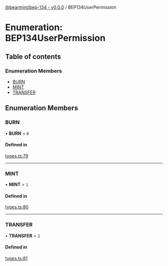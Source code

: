 [@bearmint/bep-134 - v0.0.0](../README.md) / BEP134UserPermission

# Enumeration: BEP134UserPermission

## Table of contents

### Enumeration Members

- [BURN](BEP134UserPermission.md#burn)
- [MINT](BEP134UserPermission.md#mint)
- [TRANSFER](BEP134UserPermission.md#transfer)

## Enumeration Members

### BURN

• **BURN** = ``0``

#### Defined in

[types.ts:79](https://github.com/bearmint/bearmint/blob/main/packages/bep-134/source/types.ts#L79)

___

### MINT

• **MINT** = ``1``

#### Defined in

[types.ts:80](https://github.com/bearmint/bearmint/blob/main/packages/bep-134/source/types.ts#L80)

___

### TRANSFER

• **TRANSFER** = ``2``

#### Defined in

[types.ts:81](https://github.com/bearmint/bearmint/blob/main/packages/bep-134/source/types.ts#L81)
